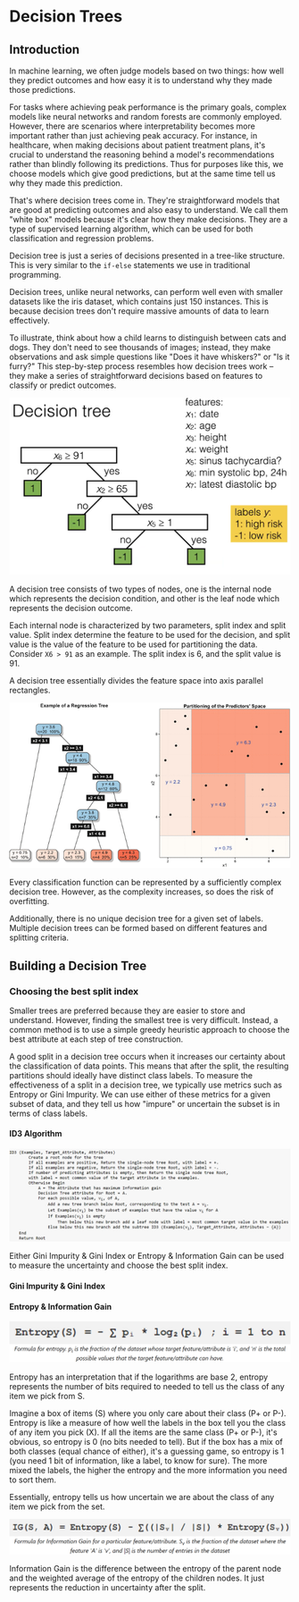 # Decision Trees

## Introduction

In machine learning, we often judge models based on two things: how well they predict outcomes and how easy it is to understand why they made those predictions.

For tasks where achieving peak performance is the primary goals, complex models like neural networks and random forests are commonly employed. However, there are scenarios where interpretability becomes more important rather than just achieving peak accuracy. For instance, in healthcare, when making decisions about patient treatment plans, it's crucial to understand the reasoning behind a model's recommendations rather than blindly following its predictions. Thus for purposes like this, we choose models which give good predictions, but at the same time tell us why they made this prediction.

That's where decision trees come in. They're straightforward models that are good at predicting outcomes and also easy to understand. We call them "white box" models because it's clear how they make decisions. They are a type of supervised learning algorithm, which can be used for both classification and regression problems. 

Decision tree is just a series of decisions presented in a tree-like structure. This is very similar to the ```if-else``` statements we use in traditional programming.

Decision trees, unlike neural networks, can perform well even with smaller datasets like the iris dataset, which contains just 150 instances. This is because decision trees don't require massive amounts of data to learn effectively.

To illustrate, think about how a child learns to distinguish between cats and dogs. They don't need to see thousands of images; instead, they make observations and ask simple questions like "Does it have whiskers?" or "Is it furry?" This step-by-step process resembles how decision trees work – they make a series of straightforward decisions based on features to classify or predict outcomes.

<img src="../assets/decision tree.png" alt="decision-tree">

A decision tree consists of two types of nodes, one is the internal node which represents the decision condition, and other is the leaf node which represents the decision outcome.

Each internal node is characterized by two parameters, split index and split value. Split index determine the feature to be used for the decision, and split value is the value of the feature to be used for partitioning the data. Consider ```X6 > 91``` as an example. The split index is 6, and the split value is 91.

A decision tree essentially divides the feature space into axis parallel rectangles. 

<img src="../assets/decision tree feature space.png" alt="decision tree partition">

Every classification function can be represented by a sufficiently complex decision tree. However, as the complexity increases, so does the risk of overfitting.

Additionally, there is no unique decision tree for a given set of labels. Multiple decision trees can be formed based on different features and splitting criteria.

## Building a Decision Tree

### Choosing the best split index

Smaller trees are preferred because they are easier to store and understand. However, finding the smallest tree is very difficult. Instead, a common method is to use a simple greedy heuristic approach to choose the best attribute at each step of tree construction.

A good split in a decision tree occurs when it increases our certainty about the classification of data points. This means that after the split, the resulting partitions should ideally have distinct class labels. To measure the effectiveness of a split in a decision tree, we typically use metrics such as Entropy or Gini Impurity. We can use either of these metrics for a given subset of data, and they tell us how "impure" or uncertain the subset is in terms of class labels.

#### ID3 Algorithm

<img src="../assets/id3.png" alt="id3">

Either Gini Impurity & Gini Index or Entropy & Information Gain can be used to measure the uncertainty and choose the best split index.

#### Gini Impurity & Gini Index

#### Entropy & Information Gain

<img src="../assets/entropy.png" alt="entropy">

Entropy has an interpretation that if the logarithms are base 2, entropy represents the number of bits required to needed to tell us the class of any item we pick from S.

Imagine a box of items (S) where you only care about their class (P+ or P-). Entropy is like a measure of how well the labels in the box tell you the class of any item you pick (X). If all the items are the same class (P+ or P-), it's obvious, so entropy is 0 (no bits needed to tell). But if the box has a mix of both classes (equal chance of either), it's a guessing game, so entropy is 1 (you need 1 bit of information, like a label, to know for sure). The more mixed the labels, the higher the entropy and the more information you need to sort them.

Essentially, entropy tells us how uncertain we are about the class of any item we pick from the set.

<img src="../assets/information gain.png" alt="information gain">

Information Gain is the difference between the entropy of the parent node and the weighted average of the entropy of the children nodes. It just represents the reduction in uncertainty after the split.